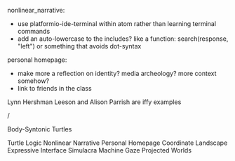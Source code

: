 nonlinear_narrative:
- use platformio-ide-terminal within atom rather than learning terminal commands
- add an auto-lowercase to the includes? like a function: search(response, "left") or something that avoids dot-syntax

personal homepage:
- make more a reflection on identity? media archeology? more context somehow?
- link to friends in the class


Lynn Hershman Leeson and Alison Parrish are iffy examples


/

Body-Syntonic Turtles

Turtle Logic
Nonlinear Narrative
Personal Homepage
Coordinate Landscape
Expressive Interface
Simulacra
Machine Gaze
Projected Worlds
